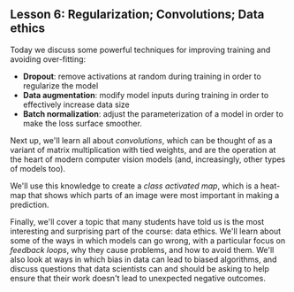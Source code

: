 ## Lesson 6: Regularization; Convolutions; Data ethics

Today we discuss some powerful techniques for improving training and avoiding over-fitting:

- **Dropout**: remove activations at random during training in order to regularize the model
- **Data augmentation**: modify model inputs during training in order to effectively increase data size
- **Batch normalization**: adjust the parameterization of a model in order to make the loss surface smoother.

Next up, we'll learn all about *convolutions*, which can be thought of as a variant of matrix multiplication with tied weights, and are the operation at the heart of modern computer vision models (and, increasingly, other types of models too).

We'll use this knowledge to create a *class activated map*, which is a heat-map that shows which parts of an image were most important in making a prediction.

Finally, we'll cover a topic that many students have told us is the most interesting and surprising part of the course: data ethics. We'll learn about some of the ways in which models can go wrong, with a particular focus on *feedback loops*, why they cause problems, and how to avoid them. We'll also look at ways in which bias in data can lead to biased algorithms, and discuss questions that data scientists can and should be asking to help ensure that their work doesn't lead to unexpected negative outcomes.

